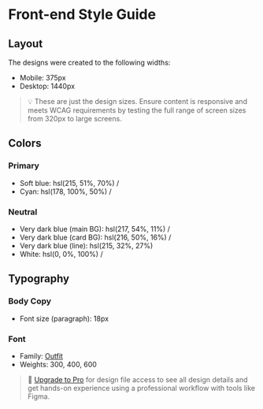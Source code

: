 # Front-end Style Guide

## Layout

The designs were created to the following widths:

- Mobile: 375px
- Desktop: 1440px

> 💡 These are just the design sizes. Ensure content is responsive and meets WCAG requirements by testing the full range of screen sizes from 320px to large screens.

## Colors

### Primary

- Soft blue: hsl(215, 51%, 70%) /
- Cyan: hsl(178, 100%, 50%) /

### Neutral

- Very dark blue (main BG): hsl(217, 54%, 11%) /
- Very dark blue (card BG): hsl(216, 50%, 16%) /
- Very dark blue (line): hsl(215, 32%, 27%)
- White: hsl(0, 0%, 100%) /

## Typography

### Body Copy

- Font size (paragraph): 18px

### Font

- Family: [Outfit](https://fonts.google.com/specimen/Outfit)
- Weights: 300, 400, 600

> 💎 [Upgrade to Pro](https://www.frontendmentor.io/pro?ref=style-guide) for design file access to see all design details and get hands-on experience using a professional workflow with tools like Figma.
